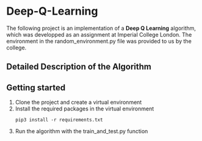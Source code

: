 # Deep-Q-Learning
The following project is an implementation of a **Deep Q Learning** algorithm, which was developped as an assignment at Imperial College London. The environment in the random_environment.py file was provided to us by the college.


## Detailed Description of the Algorithm



## Getting started
1. Clone the project and create a virtual environment
2. Install the required packages in the virtual environment
   ```
   pip3 install -r requirements.txt
   ```
3. Run the algorithm with the train_and_test.py function
